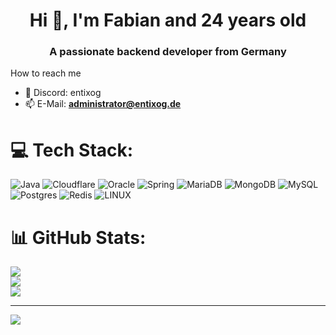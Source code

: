 <h1 align="center">Hi 👋, I'm Fabian and 24 years old</h1>
<h3 align="center">A passionate backend developer from Germany</h3>

How to reach me 
- 👾 Discord: entixog
- 📫 E-Mail: **administrator@entixog.de**



# 💻 Tech Stack:
![Java](https://img.shields.io/badge/java-%23ED8B00.svg?style=for-the-badge&logo=java&logoColor=white) ![Cloudflare](https://img.shields.io/badge/Cloudflare-F38020?style=for-the-badge&logo=Cloudflare&logoColor=white) ![Oracle](https://img.shields.io/badge/Oracle-F80000?style=for-the-badge&logo=oracle&logoColor=white) ![Spring](https://img.shields.io/badge/spring-%236DB33F.svg?style=for-the-badge&logo=spring&logoColor=white) ![MariaDB](https://img.shields.io/badge/MariaDB-003545?style=for-the-badge&logo=mariadb&logoColor=white) ![MongoDB](https://img.shields.io/badge/MongoDB-%234ea94b.svg?style=for-the-badge&logo=mongodb&logoColor=white) ![MySQL](https://img.shields.io/badge/mysql-%2300f.svg?style=for-the-badge&logo=mysql&logoColor=white) ![Postgres](https://img.shields.io/badge/postgres-%23316192.svg?style=for-the-badge&logo=postgresql&logoColor=white) ![Redis](https://img.shields.io/badge/redis-%23DD0031.svg?style=for-the-badge&logo=redis&logoColor=white) ![LINUX](https://img.shields.io/badge/Linux-FCC624?style=for-the-badge&logo=linux&logoColor=black)
# 📊 GitHub Stats:
![](https://github-readme-stats.vercel.app/api?username=entixog&theme=dark&hide_border=false&include_all_commits=false&count_private=false)<br/>
![](https://github-readme-streak-stats.herokuapp.com/?user=entixog&theme=dark&hide_border=false)<br/>
![](https://github-readme-stats.vercel.app/api/top-langs/?username=entixog&theme=dark&hide_border=false&include_all_commits=false&count_private=false&layout=compact)

---
[![](https://visitcount.itsvg.in/api?id=entixog&icon=0&color=0)](https://visitcount.itsvg.in)

<!-- Proudly created with GPRM ( https://gprm.itsvg.in ) -->
